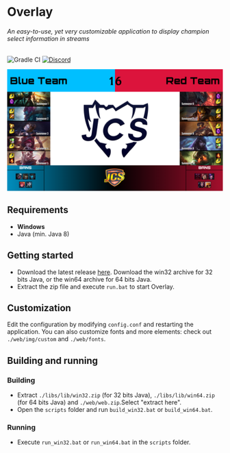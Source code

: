 # Overlay
###### An easy-to-use, yet very customizable application to display champion select information in streams
![Gradle CI](https://github.com/piorrro33/overlay/workflows/Gradle%20CI/badge.svg?branch=master "Gradle CI")
[![Discord](https://img.shields.io/discord/767052010604199936?color=738ad6&label=Discord+%28click+to+join%29&logo=discord&logoColor=white&style=flat "Discord")](https://discord.com/invite/T2GAJ7)

![Screenshot](img/overlay_screenshot.png "Screenshot")

## Requirements
- **Windows**
- Java (min. Java 8)

## Getting started
- Download the latest release [here](https://github.com/piorrro33/overlay/releases/latest). Download the win32 archive for 32 bits Java, or the win64 archive for 64 bits Java.
- Extract the zip file and execute ``run.bat`` to start Overlay.

## Customization
Edit the configuration by modifying ``config.conf`` and restarting the application.
You can also customize fonts and more elements: check out ``./web/img/custom`` and ``./web/fonts``.

## Building and running
### Building
- Extract ``./libs/lib/win32.zip`` (for 32 bits Java), ``./libs/lib/win64.zip`` (for 64 bits Java) and ``./web/web.zip``.Select "extract here".
- Open the ``scripts`` folder and run ``build_win32.bat`` or ``build_win64.bat``.
### Running
- Execute ``run_win32.bat`` or ``run_win64.bat`` in the ``scripts`` folder.
